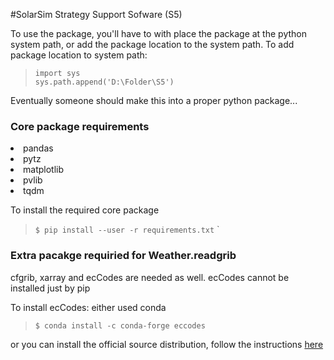 #SolarSim Strategy Support Sofware (S5)

To use the package, you'll have to with place the package at the python system path,
or add the package location to the system path. 
To add package location to system path:
> `import sys`\
> `sys.path.append('D:\Folder\S5')`

Eventually someone should make this into a proper python package...
### Core package requirements
<li>pandas
<li> pytz
<li> matplotlib
<li> pvlib
<li> tqdm

To install the required core package
>`$ pip install --user -r requirements.txt`
`
### Extra pacakge requiried for Weather.readgrib
cfgrib, xarray and ecCodes are needed as well.
ecCodes cannot be installed just by pip 

To install ecCodes: 
either used conda<br />
> `$ conda install -c conda-forge eccodes`<br />

or you can install the official source distribution, follow the instructions [here](https://github.com/ecmwf/cfgrib) <br />

